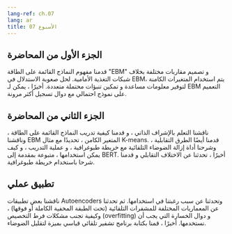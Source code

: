 ```yaml
---
lang-ref: ch.07
lang: ar
title: الأسبوع 07
---
```


## **الجزء اﻷول من المحاضرة**

قدمنا مفهوم النماذج القائمة على الطاقة "EBM" و تصميم مقاربات مختلفة بخلاف شبكات التغذية الأمامية. لحل صعوبة الاستدلال في EBM، يتم استخدام المتغيرات الكامنة لتوفير معلومات مساعدة و تمكين تنبؤات محتملة متعددة. أخيرًا ، يمكن لـ EBM التعميم على نموذج احتمالي مع دوال تسجيل أكثر مرونة.




## **الجزء الثاني من المحاضرة**

ناقشنا التعلم بالإشراف الذاتي ، و قدمنا كيفية تدريب النماذج القائمة على الطاقة ، وناقشنا EBM المتغير الكامن ، تحديدًا مع مثال K-means. قدمنا أيضًا الطرق التقابلية ، وشرحنا أداة إزالة الضوضاء التلقائية مع خريطة طبوغرافية ، و عملية التدريب ، و كيف يمكن استخدامها ، متبوعة بمقدمة إلى BERT. أخيرًا ، تحدثنا عن الاختلاف التقابلي و قدمنا شرحا باستخدام خريطة طبوغرافية.



## تطبيق عملي

ناقشنا بعض تطبيقات Autoencoders وتحدثنا عن سبب رغبتنا في استخدامها. ثم تحدثنا عن المعماريات المختلفة للمشفرات التلقائية (تحت الطبقة المخفية الكاملة أو فوقها) ، وكيفية تجنب مشكلات فرط التخصيص (overfitting) و دوال الخسارة التي يجب أن نستخدمها. أخيرًا ، قمنا بكتابة برنامج تشفير تلقائي قياسي بميزة لتقليل الضوضاء.